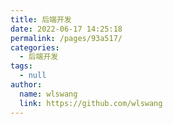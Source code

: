 ```yaml
---
title: 后端开发
date: 2022-06-17 14:25:18
permalink: /pages/93a517/
categories:
  - 后端开发
tags:
  - null
author:
  name: wlswang
  link: https://github.com/wlswang
---
```

